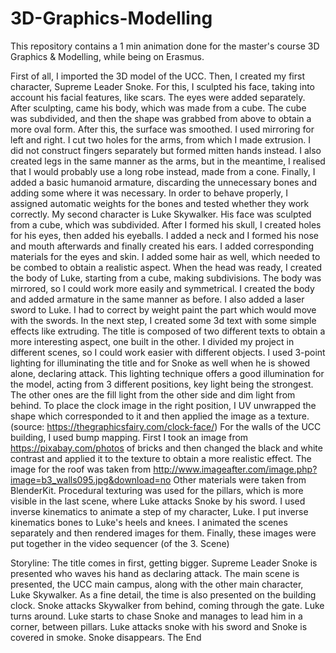 # 3D-Graphics-Modelling
This repository contains a 1 min animation done for the master's course 3D Graphics &amp; Modelling, while being on Erasmus.

First of all, I imported the 3D model of the UCC. 
Then, I created my first character, Supreme Leader Snoke. For this, I sculpted his face,
taking into account his facial features, like scars. The eyes were added separately.
After sculpting, came his body, which was made from a cube. The cube was subdivided, and then 
the shape was grabbed from above to obtain a more oval form. 
After this, the surface was smoothed. I used mirroring for left and right. I cut two holes for the arms, 
from which I made extrusion. I did not construct fingers separately but formed mitten hands instead. 
I also created legs in the same manner as the arms, but in the meantime, I realised that I would probably
use a long robe instead, made from a cone. 
Finally, I added a basic humanoid armature, discarding the unnecessary bones and adding some where
it was necessary. In order to behave properly, I assigned automatic weights for the bones and tested
whether they work correctly.
My second character is Luke Skywalker. His face was sculpted from a cube, which was subdivided. After
I formed his skull, I created holes for his eyes, then added his eyeballs. I added a neck and I formed 
his nose and mouth afterwards and finally created his ears. I added corresponding materials for the 
eyes and skin. I added some hair as well, which needed to be combed to obtain a realistic aspect. When
the head was ready, I created the body of Luke, starting from a cube, making subdivisions. The body was
mirrored, so I could work more easily and symmetrical. I created the body and added armature in the 
same manner as before. I also added a laser sword to Luke. I had to correct by weight paint the part
which would move with the swords.
In the next step, I created some 3d text with some simple effects like extruding. The title is composed
of two different texts to obtain a more interesting aspect, one built in the other.
I divided my project in different scenes, so I could work easier with different objects.
I used 3-point lighting for illuminating the title and for Snoke as well when he is showed alone, declaring
attack. This lighting technique offers a good illumination for the model, acting from 3 different positions,
key light being the strongest. The other ones are the fill light from the other side and dim light from
behind.
To place the clock image in the right position, I UV unwrapped the shape which corresponded to it and then
applied the image as a texture. (source: https://thegraphicsfairy.com/clock-face/)
For the walls of the UCC building, I used bump mapping. First I took an image from 
https://pixabay.com/photos of bricks and then changed the black and white contrast and applied it to the
texture to obtain a more realistic effect. The image for the roof was taken from 
http://www.imageafter.com/image.php?image=b3_walls095.jpg&download=no
Other materials were taken from BlenderKit.
Procedural texturing was used for the pillars, which is more visible in the last scene, where Luke attacks
Snoke by his sword.
I used inverse kinematics to animate a step of my character, Luke. I put inverse kinematics bones to
Luke's heels and knees.
I animated the scenes separately and then rendered images for them. Finally, these images were put together
in the video sequencer (of the 3. Scene)

Storyline:
The title comes in first, getting bigger.
Supreme Leader Snoke is presented who waves his hand as declaring attack.
The main scene is presented, the UCC main campus, along with the other main character, Luke Skywalker.
As a fine detail, the time is also presented on the building clock.
Snoke attacks Skywalker from behind, coming through the gate. Luke turns around.
Luke starts to chase Snoke and manages to lead him in a corner, between pillars.
Luke attacks snoke with his sword and Snoke is covered in smoke.
Snoke disappears.
The End
